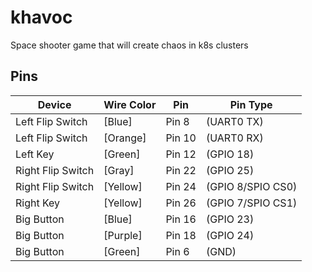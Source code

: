 # khavoc
Space shooter game that will create chaos in k8s clusters

## Pins
| Device  | Wire Color | Pin | Pin Type |
| ------------- | ------------- | ------------- | ------------- |
| Left Flip Switch | [Blue] | Pin 8 | (UART0 TX) |
| Left Flip Switch | [Orange] | Pin 10 | (UART0 RX) |
| Left Key | [Green] | Pin 12 | (GPIO 18) |
| Right Flip Switch | [Gray] | Pin 22 | (GPIO 25) |
| Right Flip Switch | [Yellow] | Pin 24 | (GPIO 8/SPIO CS0) |
| Right Key | [Yellow] | Pin 26 | (GPIO 7/SPIO CS1) |
| Big Button | [Blue] |  Pin 16 | (GPIO 23) |
| Big Button | [Purple] | Pin 18 | (GPIO 24) |
| Big Button | [Green] | Pin 6 | (GND) |
